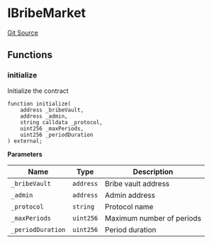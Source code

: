 # IBribeMarket
[Git Source](https://github.com/redacted-cartel/hidden-hand-contracts/blob/0eba12837f1598e3ade9a3211813a72a1e056947/contracts/interfaces/IBribeMarket.sol)


## Functions
### initialize

Initialize the contract


```solidity
function initialize(
    address _bribeVault,
    address _admin,
    string calldata _protocol,
    uint256 _maxPeriods,
    uint256 _periodDuration
) external;
```
**Parameters**

|Name|Type|Description|
|----|----|-----------|
|`_bribeVault`|`address`| Bribe vault address|
|`_admin`|`address`|      Admin address|
|`_protocol`|`string`|   Protocol name|
|`_maxPeriods`|`uint256`| Maximum number of periods|
|`_periodDuration`|`uint256`| Period duration|


